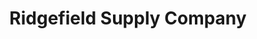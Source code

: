 ---
title: "Ridgefield Supply Company"
url: /ridgefield/ridgefield-supply-company/
shop: hardware
---
